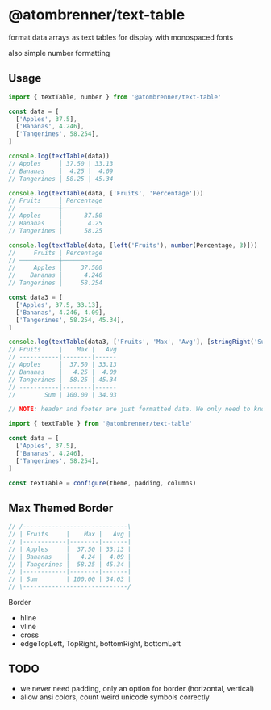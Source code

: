 # @atombrenner/text-table

format data arrays as text tables for display with monospaced fonts

also simple number formatting

## Usage

```typescript
import { textTable, number } from '@atombrenner/text-table'

const data = [
  ['Apples', 37.5],
  ['Bananas', 4.246],
  ['Tangerines', 58.254],
]

console.log(textTable(data))
// Apples     │ 37.50 | 33.13
// Bananas    │  4.25 |  4.09
// Tangerines │ 58.25 | 45.34

console.log(textTable(data, ['Fruits', 'Percentage']))
// Fruits     │ Percentage
// ───────────┼───────────
// Apples     │      37.50
// Bananas    │       4.25
// Tangerines │      58.25

console.log(textTable(data, [left('Fruits'), number(Percentage, 3)]))
//     Fruits │ Percentage
// ───────────┼───────────
//     Apples │     37.500
//    Bananas │      4.246
// Tangerines │     58.254

const data3 = [
  ['Apples', 37.5, 33.13],
  ['Bananas', 4.246, 4.09],
  ['Tangerines', 58.254, 45.34],
]

console.log(textTable(data3, ['Fruits', 'Max', 'Avg'], [stringRight('Sum'), 100, 34.03]))
// Fruits     |    Max |   Avg
// -----------|--------|------
// Apples     │  37.50 | 33.13
// Bananas    │   4.25 |  4.09
// Tangerines │  58.25 | 45.34
// -----------|--------|------
//        Sum | 100.00 | 34.03

// NOTE: header and footer are just formatted data. We only need to know if we want to display separator
```

```typescript
import { textTable } from '@atombrenner/text-table'

const data = [
  ['Apples', 37.5],
  ['Bananas', 4.246],
  ['Tangerines', 58.254],
]

const textTable = configure(theme, padding, columns)
```

## Max Themed Border

```typescript
// /-----------------------------\
// | Fruits     |    Max |   Avg |
// |------------|--------|-------|
// | Apples     │  37.50 | 33.13 |
// | Bananas    │   4.24 |  4.09 |
// | Tangerines │  58.25 | 45.34 |
// |------------|--------|-------|
// | Sum        | 100.00 | 34.03 |
// \-----------------------------/
```

Border

- hline
- vline
- cross
- edgeTopLeft, TopRight, bottomRight, bottomLeft

## TODO

- we never need padding, only an option for border (horizontal, vertical)
- allow ansi colors, count weird unicode symbols correctly

